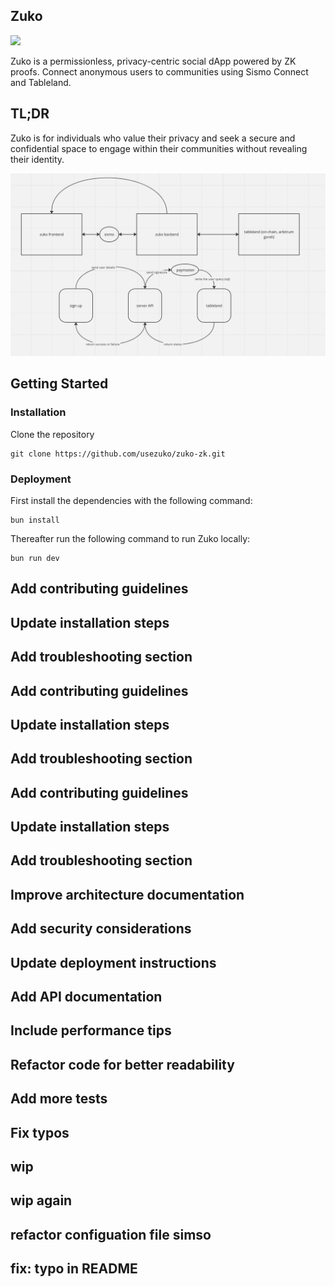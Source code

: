 ## Zuko

<img width="1440" src="https://github.com/usezuko/zuko-zk/assets/42776950/373950a0-32f1-4bf2-98f7-f8f44116bbac">

Zuko is a permissionless, privacy-centric social dApp powered by ZK proofs. Connect anonymous users to communities using Sismo Connect and Tableland.

## TL;DR

Zuko is for individuals who value their privacy and seek a secure and confidential space to engage within their communities without revealing their identity.

![Architecture](public/images/architecture.png)

## Getting Started

### Installation

Clone the repository

```
git clone https://github.com/usezuko/zuko-zk.git
```

### Deployment

First install the dependencies with the following command:

```
bun install
```

Thereafter run the following command to run Zuko locally:

```
bun run dev
```
## Add contributing guidelines
## Update installation steps
## Add troubleshooting section
## Add contributing guidelines
## Update installation steps
## Add troubleshooting section
## Add contributing guidelines
## Update installation steps
## Add troubleshooting section
## Improve architecture documentation
## Add security considerations
## Update deployment instructions
## Add API documentation
## Include performance tips
## Refactor code for better readability
## Add more tests
## Fix typos
## wip
## wip again
## refactor configuation file simso
## fix: typo in README
